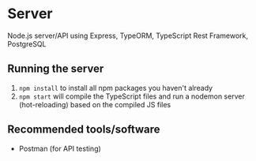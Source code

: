 # Server

Node.js server/API using Express, TypeORM, TypeScript Rest Framework, PostgreSQL

## Running the server

1. `npm install` to install all npm packages you haven't already
2. `npm start` will compile the TypeScript files and run a nodemon server (hot-reloading) based on the compiled JS files

## Recommended tools/software

- Postman (for API testing)
